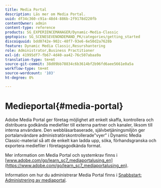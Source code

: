 ```yaml
---
title: Media Portal
description: Läs mer om Media Portal.
uuid: df34c360-c91a-48d4-886b-2f9178d220fb
contentOwner: admin
content-type: reference
products: SG_EXPERIENCEMANAGER/Dynamic-Media-Classic
geptopics: SG_SCENESEVENONDEMAND_PK/categories/getting_started
discoiquuid: bdd0742e-902c-48f7-93e6-6e50d2a7628b
feature: Dynamic Media Classic,Resurshantering
role: Administrator,Business Practitioner
exl-id: 41995df7-fb67-4d40-aa42-76c507abaa9a
translation-type: tm+mt
source-git-commit: 38d09bb78834c6b3614bf2b96fd6aee5661e0a5a
workflow-type: tm+mt
source-wordcount: '103'
ht-degree: 0%

---
```


# Medieportal{#media-portal}

Adobe Media Portal ger företag möjlighet att enkelt skaffa, kontrollera och distribuera godkända mediefiler till externa partner och kanaler, liksom till interna användare. Den webbläsarbaserade, självbetjäningsmiljön ger portalanvändare administratörskontrollerade&quot;vyer&quot; i Dynamic Media Classic-material så att de enkelt kan ladda upp, söka, förhandsgranska och exportera mediefiler i företagsgodkända format.

Mer information om Media Portal och systemkrav finns i [www.adobe.com/go/learn_sc7_mediaportalusing_en](https://www.adobe.com/go/learn_sc7_mediaportalusing_en).

Information om hur du administrerar Media Portal finns i [Snabbstart: Administrering av mediaportal](quick-start-media-portal-administration.md#quick_start_media_portal_administration).
